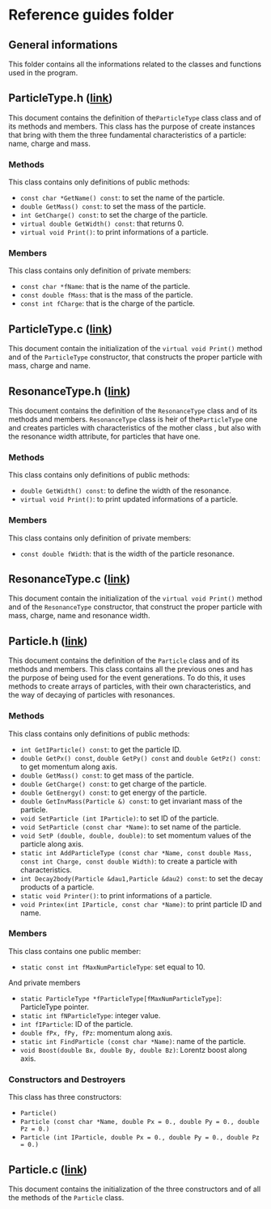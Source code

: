 # Reference guides folder

## General informations
This folder contains all the informations related to the classes and functions used in the program.

## ParticleType.h ([link](https://github.com/JustWhit3/Particle-class/blob/master/Reference%20guides/ParticleType.h))
This document contains the definition of the`ParticleType` class class and of its methods and members. This class has the purpose of create instances that bring with them the three fundamental characteristics of a particle: name, charge and mass.

### Methods
This class contains only definitions of public methods:
- `const char *GetName() const`: to set the name of the particle.
- `double GetMass() const`: to set the mass of the particle.
- `int GetCharge() const`: to set the charge of the particle.
- `virtual double GetWidth() const`: that returns 0.
- `virtual void Print()`: to print informations of a particle.

### Members
This class contains only definition of private members:
- `const char *fName`: that is the name of the particle.
- `const double fMass`: that is the mass of the particle.
- `const int fCharge`: that is the charge of the particle.

## ParticleType.c ([link](https://github.com/JustWhit3/Particle-class/blob/master/Reference%20guides/ParticleType.c))
This document contain the initialization of the `virtual void Print()` method and of the `ParticleType` constructor, that constructs the proper particle with mass, charge and name.

## ResonanceType.h ([link](https://github.com/JustWhit3/Particle-class/blob/master/Reference%20guides/ResonanceType.h))
This document contains the definition of the `ResonanceType` class and of its methods and members. `ResonanceType` class is heir of the`ParticleType` one and creates particles with characteristics of the mother class , but also with the resonance width attribute, for particles that have one.

### Methods
This class contains only definitions of public methods:
- `double GetWidth() const`: to define the width of the resonance.
- `virtual void Print()`: to print updated informations of a particle.

### Members
This class contains only definition of private members:
- `const double fWidth`: that is the width of the particle resonance.

## ResonanceType.c ([link](https://github.com/JustWhit3/Particle-class/blob/master/Reference%20guides/ResonanceType.c))
This document contain the initialization of the `virtual void Print()` method and of the `ResonanceType` constructor, that construct the proper particle with mass, charge, name and resonance width.

## Particle.h ([link](https://github.com/JustWhit3/Particle-class/blob/master/Reference%20guides/Particle.h))
This document contains the definition of the `Particle` class and of its methods and members. This class contains all the previous ones and has the purpose of being used for the event generations. To do this, it uses methods to create arrays of particles, with their own characteristics, and the way of decaying of particles with resonances.

### Methods
This class contains only definitions of public methods:
- `int GetIParticle() const`: to get the particle ID.
- `double GetPx() const`, `double GetPy() const` and `double GetPz() const`: to get momentum along axis.
- `double GetMass() const`: to get mass of the particle.
- `double GetCharge() const`: to get charge of the particle.
- `double GetEnergy() const`: to get energy of the particle.
- `double GetInvMass(Particle &) const`: to get invariant mass of the particle.
- `void SetParticle (int IParticle)`: to set ID of the particle.
- `void SetParticle (const char *Name)`: to set name of the particle.
- `void SetP (double, double, double)`: to set momentum values of the particle along axis.
- `static int AddParticleType (const char *Name, const double Mass, const int Charge, const double Width)`: to create a particle with characteristics.
- `int Decay2body(Particle &dau1,Particle &dau2) const`: to set the decay products of a particle.
- `static void Printer()`: to print informations of a particle.
- `void Printex(int IParticle, const char *Name)`: to print particle ID and name.

### Members
This class contains one public member:
- `static const int fMaxNumParticleType`: set equal to 10.

And private members
- `static ParticleType *fParticleType[fMaxNumParticleType]`: ParticleType pointer.
- `static int fNParticleType`: integer value.
- `int fIParticle`: ID of the particle.
- `double fPx, fPy, fPz`: momentum along axis.
- `static int FindParticle (const char *Name)`: name of the particle.
- `void Boost(double Bx, double By, double Bz)`: Lorentz boost along axis.

### Constructors and Destroyers
This class has three constructors:
- `Particle()`
- `Particle (const char *Name, double Px = 0., double Py = 0., double Pz = 0.)`
- `Particle (int IParticle, double Px = 0., double Py = 0., double Pz = 0.)`

## Particle.c ([link](https://github.com/JustWhit3/Particle-class/blob/master/Reference%20guides/Particle.c))
This document contains the initialization of the three constructors and of all the methods of the `Particle` class.
